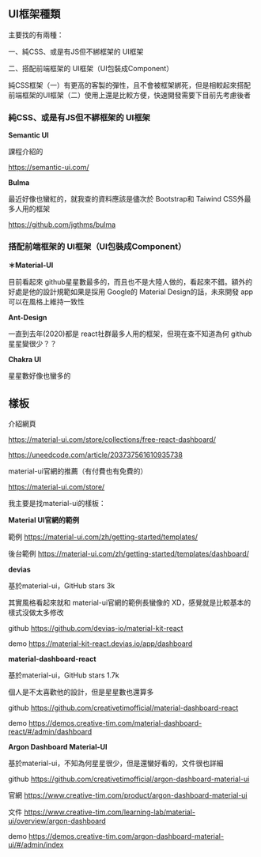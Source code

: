 

## UI框架種類

主要找的有兩種：

一、純CSS、或是有JS但不綁框架的 UI框架

二、搭配前端框架的 UI框架（UI包裝成Component）

純CSS框架（一）有更高的客製的彈性，且不會被框架綁死，但是相較起來搭配前端框架的UI框架（二）使用上還是比較方便，快速開發需要下目前先考慮後者



### 純CSS、或是有JS但不綁框架的 UI框架

**Semantic UI**

課程介紹的

https://semantic-ui.com/



**Bulma**

最近好像也蠻紅的，就我查的資料應該是儘次於 Bootstrap和 Taiwind CSS外最多人用的框架

https://github.com/jgthms/bulma



### 搭配前端框架的 UI框架（UI包裝成Component）

**＊Material-UI**

目前看起來 github星星數最多的，而且也不是大陸人做的，看起來不錯。額外的好處是他的設計規範如果是採用 Google的 Material Design的話，未來開發 app可以在風格上維持一致性

**Ant-Design**

一直到去年(2020)都是 react社群最多人用的框架，但現在查不知道為何 github星星變很少？？

**Chakra UI**

星星數好像也蠻多的



## 樣板

介紹網頁

https://material-ui.com/store/collections/free-react-dashboard/

https://uneedcode.com/article/203737561610935738

material-ui官網的推薦（有付費也有免費的）

https://material-ui.com/store/



我主要是找material-ui的樣板：

**Material UI官網的範例**

範例 https://material-ui.com/zh/getting-started/templates/

後台範例 https://material-ui.com/zh/getting-started/templates/dashboard/



**devias**

基於material-ui，GitHub stars 3k

其實風格看起來就和 material-ui官網的範例長蠻像的 XD，感覺就是比較基本的樣式沒做太多修改

github https://github.com/devias-io/material-kit-react

demo https://material-kit-react.devias.io/app/dashboard



**material-dashboard-react**

基於material-ui，GitHub stars 1.7k

個人是不太喜歡他的設計，但是星星數也還算多

github https://github.com/creativetimofficial/material-dashboard-react

demo https://demos.creative-tim.com/material-dashboard-react/#/admin/dashboard



**Argon Dashboard Material-UI**

基於material-ui，不知為何星星很少，但是還蠻好看的，文件很也詳細

github https://github.com/creativetimofficial/argon-dashboard-material-ui

官網 https://www.creative-tim.com/product/argon-dashboard-material-ui

文件 https://www.creative-tim.com/learning-lab/material-ui/overview/argon-dashboard

demo https://demos.creative-tim.com/argon-dashboard-material-ui/#/admin/index

